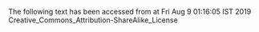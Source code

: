 The following text has been accessed from at Fri Aug 9 01:16:05 IST 2019
Creative_Commons_Attribution-ShareAlike_License
